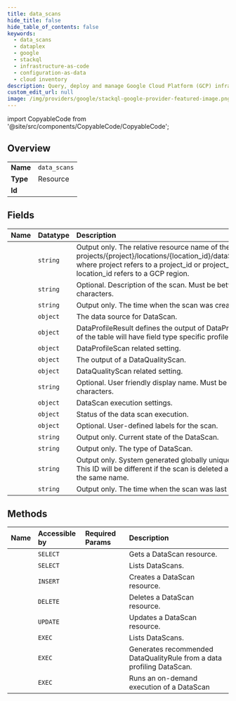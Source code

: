 ```yaml
---
title: data_scans
hide_title: false
hide_table_of_contents: false
keywords:
  - data_scans
  - dataplex
  - google    
  - stackql
  - infrastructure-as-code
  - configuration-as-data
  - cloud inventory
description: Query, deploy and manage Google Cloud Platform (GCP) infrastructure and resources using SQL
custom_edit_url: null
image: /img/providers/google/stackql-google-provider-featured-image.png
---
```


import CopyableCode from '@site/src/components/CopyableCode/CopyableCode';




## Overview
<table><tbody>
<tr><td><b>Name</b></td><td><code>data_scans</code></td></tr>
<tr><td><b>Type</b></td><td>Resource</td></tr>
<tr><td><b>Id</b></td><td><CopyableCode code="google.dataplex.data_scans" /></td></tr>
</tbody></table>

## Fields
| Name | Datatype | Description |
|:-----|:---------|:------------|
| <CopyableCode code="name" /> | `string` | Output only. The relative resource name of the scan, of the form: projects/&#123;project&#125;/locations/&#123;location_id&#125;/dataScans/&#123;datascan_id&#125;, where project refers to a project_id or project_number and location_id refers to a GCP region. |
| <CopyableCode code="description" /> | `string` | Optional. Description of the scan. Must be between 1-1024 characters. |
| <CopyableCode code="createTime" /> | `string` | Output only. The time when the scan was created. |
| <CopyableCode code="data" /> | `object` | The data source for DataScan. |
| <CopyableCode code="dataProfileResult" /> | `object` | DataProfileResult defines the output of DataProfileScan. Each field of the table will have field type specific profile result. |
| <CopyableCode code="dataProfileSpec" /> | `object` | DataProfileScan related setting. |
| <CopyableCode code="dataQualityResult" /> | `object` | The output of a DataQualityScan. |
| <CopyableCode code="dataQualitySpec" /> | `object` | DataQualityScan related setting. |
| <CopyableCode code="displayName" /> | `string` | Optional. User friendly display name. Must be between 1-256 characters. |
| <CopyableCode code="executionSpec" /> | `object` | DataScan execution settings. |
| <CopyableCode code="executionStatus" /> | `object` | Status of the data scan execution. |
| <CopyableCode code="labels" /> | `object` | Optional. User-defined labels for the scan. |
| <CopyableCode code="state" /> | `string` | Output only. Current state of the DataScan. |
| <CopyableCode code="type" /> | `string` | Output only. The type of DataScan. |
| <CopyableCode code="uid" /> | `string` | Output only. System generated globally unique ID for the scan. This ID will be different if the scan is deleted and re-created with the same name. |
| <CopyableCode code="updateTime" /> | `string` | Output only. The time when the scan was last updated. |
## Methods
| Name | Accessible by | Required Params | Description |
|:-----|:--------------|:----------------|:------------|
| <CopyableCode code="projects_locations_data_scans_get" /> | `SELECT` | <CopyableCode code="dataScansId, locationsId, projectsId" /> | Gets a DataScan resource. |
| <CopyableCode code="projects_locations_data_scans_list" /> | `SELECT` | <CopyableCode code="locationsId, projectsId" /> | Lists DataScans. |
| <CopyableCode code="projects_locations_data_scans_create" /> | `INSERT` | <CopyableCode code="locationsId, projectsId" /> | Creates a DataScan resource. |
| <CopyableCode code="projects_locations_data_scans_delete" /> | `DELETE` | <CopyableCode code="dataScansId, locationsId, projectsId" /> | Deletes a DataScan resource. |
| <CopyableCode code="projects_locations_data_scans_patch" /> | `UPDATE` | <CopyableCode code="dataScansId, locationsId, projectsId" /> | Updates a DataScan resource. |
| <CopyableCode code="_projects_locations_data_scans_list" /> | `EXEC` | <CopyableCode code="locationsId, projectsId" /> | Lists DataScans. |
| <CopyableCode code="projects_locations_data_scans_generate_data_quality_rules" /> | `EXEC` | <CopyableCode code="dataScansId, locationsId, projectsId" /> | Generates recommended DataQualityRule from a data profiling DataScan. |
| <CopyableCode code="projects_locations_data_scans_run" /> | `EXEC` | <CopyableCode code="dataScansId, locationsId, projectsId" /> | Runs an on-demand execution of a DataScan |

